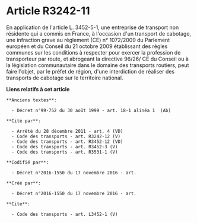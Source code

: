 # Article R3242-11

En application de l'article L. 3452-5-1, une entreprise de transport non résidente qui a commis en France, à l'occasion d'un
transport de cabotage, une infraction grave au règlement (CE) n° 1072/2009 du Parlement européen et du Conseil du 21 octobre
2009 établissant des règles communes sur les conditions à respecter pour exercer la profession de transporteur par route, et
abrogeant la directive 96/26/ CE du Conseil ou à la législation communautaire dans le domaine des transports routiers, peut
faire l'objet, par le préfet de région, d'une interdiction de réaliser des transports de cabotage sur le territoire national.

**Liens relatifs à cet article**

	**Anciens textes**:

	  - Décret n°99-752 du 30 août 1999 - art. 18-1 alinéa 1  (Ab)

	**Cité par**:

	  - Arrêté du 28 décembre 2011 - art. 4 (VD)
	  - Code des transports - art. R3242-12 (V)
	  - Code des transports - art. R3452-12 (VD)
	  - Code des transports - art. R3452-3 (V)
	  - Code des transports - art. R3531-1 (V)

	**Codifié par**:

	  - Décret n°2016-1550 du 17 novembre 2016 - art.

	**Créé par**:

	  - Décret n°2016-1550 du 17 novembre 2016 - art.

	**Cite**:

	  - Code des transports - art. L3452-1 (V)
